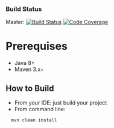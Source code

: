 ### Build Status
Master: [![Build Status](https://travis-ci.org/htchepannou/traval-service.svg?branch=master)](https://travis-ci.org/htchepannou/academy-service)
[![Code Coverage](https://coveralls.io/repos/htchepannou/academy-service/badge.svg?branch=master)](https://codecov.io/r/htchepannou/academy-service?branch=master)

# Prerequises
- Java 8+
- Maven 3.x+

## How to Build
- From your IDE: just build your project
- From command line: 
```
  mvn clean install
```  
